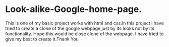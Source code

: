 # Look-alike-Google-home-page.

This is one of my basic project works with html and css.In this project i have tried to create a clone of the google webpage,just by its looks not by its functionality. Hope this would be close clone of the webpage. I have tried to give my best to create it.Thank You
